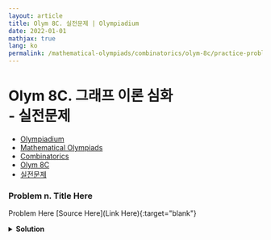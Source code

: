 ```yaml
---
layout: article
title: Olym 8C. 실전문제 | Olympiadium
date: 2022-01-01
mathjax: true
lang: ko
permalink: /mathematical-olympiads/combinatorics/olym-8c/practice-problems/
---
```

# Olym 8C. 그래프 이론 심화 <br> <ssup> - 실전문제</ssup>

<ul class="breadcrumb">
	<li><a href="{{ site.homeurl }}">Olympiadium</a></li> 
	<li><a href="{{ site.homeurl }}mathematical-olympiads/">Mathematical Olympiads</a></li> 
	<li><a href="{{ site.homeurl }}mathematical-olympiads/combinatorics/">Combinatorics</a></li> 
	<li><a href="{{ site.homeurl }}mathematical-olympiads/combinatorics/olym-8c/">Olym 8C</a></li> 
	<li><a href="{{ site.homeurl }}mathematical-olympiads/combinatorics/olym-8c/practice-problems/">실전문제</a></li>
</ul>

### Problem n. Title Here
<blueboard> Problem Here </blueboard>
[Source Here](Link Here){:target="blank"}
<pinkborder><details>
<summary><b>Solution</b></summary>
Solution Here. 
</details></pinkborder>
